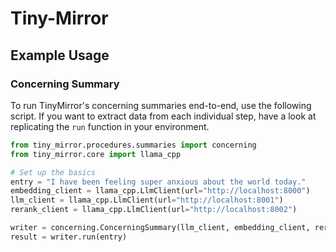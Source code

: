 # Tiny-Mirror

## Example Usage

### Concerning Summary
To run TinyMirror's concerning summaries end-to-end, use the following script.
If you want to extract data from each individual step, have a look at replicating
the `run` function in your environment.

```python
from tiny_mirror.procedures.summaries import concerning
from tiny_mirror.core import llama_cpp

# Set up the basics
entry = "I have been feeling super anxious about the world today."
embedding_client = llama_cpp.LlmClient(url="http://localhost:8000")
llm_client = llama_cpp.LlmClient(url="http://localhost:8001")
rerank_client = llama_cpp.LlmClient(url="http://localhost:8002")

writer = concerning.ConcerningSummary(llm_client, embedding_client, rerank_client)
result = writer.run(entry)
```